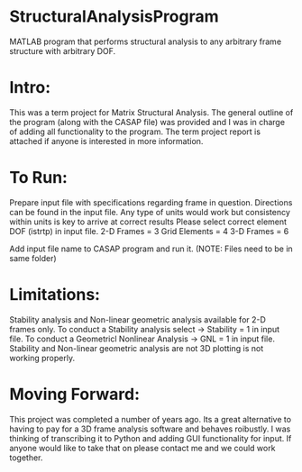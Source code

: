 # StructuralAnalysisProgram
MATLAB program that performs structural analysis to any arbitrary frame structure with arbitrary DOF.

# Intro:
This was a term project for Matrix Structural Analysis. The general outline of the program (along with the CASAP file) was provided and I was in charge of adding all functionality to the program. The term project report is attached if anyone is interested in more information.

# To Run:
Prepare input file with specifications regarding frame in question. Directions can be found in the input file. 
Any type of units would work but consistency within units is key to arrive at correct results
Please select correct element DOF (istrtp) in input file. 
  2-D Frames = 3
  Grid Elements = 4
  3-D Frames = 6

Add input file name to CASAP program and run it. 
(NOTE: Files need to be in same folder)

# Limitations:
Stability analysis and Non-linear geometric analysis available for 2-D frames only. 
To conduct a Stability analysis select -> Stability = 1 in input file.
To conduct a Geometricl Nonlinear Analysis -> GNL = 1 in input file.
Stability and Non-linear geometric analysis are not 
3D plotting is not working properly.

# Moving Forward:
This project was completed a number of years ago. Its a great alternative to having to pay for a 3D frame analysis software and behaves roibustly. I was thinking of transcribing it to Python and adding GUI functionality for input. If anyone would like to take that on please contact me and we could work together.
